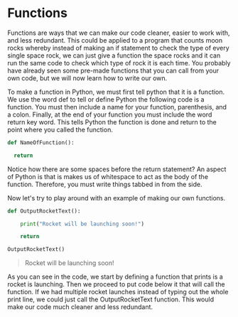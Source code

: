 # Functions

Functions are ways that we can make our code cleaner, easier to work with, and less redundant. This could be applied to a program that counts moon rocks whereby instead of making an if statement to check the type of every single space rock, we can just give a function the space rocks and it can run the same code to check which type of rock it is each time. You probably have already seen some pre-made functions that you can call from your own code, but we will now learn how to write our own.

To make a function in Python, we must first tell python that it is a function. We use the word def to tell or define Python the following code is a function. You must then include a name for your function, parenthesis, and a colon. Finally, at the end of your function you must include the word return key word. This tells Python the function is done and return to the point where you called the function.

```python
def NameOfFunction():

  return
```

Notice how there are some spaces before the return statement? An aspect of Python is that is makes us of whitespace to act as the body of the function. Therefore, you must write things tabbed in from the side.

Now let's try to play around with an example of making our own functions.

```python
def OutputRocketText():

    print("Rocket will be launching soon!")

    return

OutputRocketText()
```

>Rocket will be launching soon!

As you can see in the code, we start by defining a function that prints is a rocket is launching. Then we proceed to put code below it that will call the function. If we had multiple rocket launches instead of typing out the whole print line, we could just call the OutputRocketText function. This would make our code much cleaner and less redundant.
